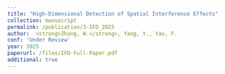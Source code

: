 ```yaml
---
title: "High-Dimensional Detection of Spatial Interference Effects"
collection: manuscript
permalink: /publication/3-IFD_2025
author:  <strong>Zhang, W.</strong>, Yang, Y., Yao, F.
conf: 'Under Review'
year: 2025
paperurl: /files/IFD-Full-Paper.pdf
additional: true
---
```


